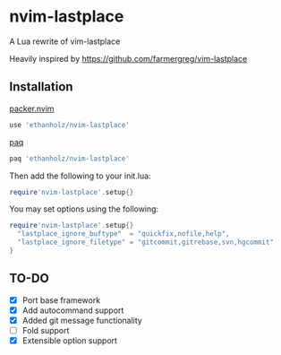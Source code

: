 # nvim-lastplace
A Lua rewrite of vim-lastplace

Heavily inspired by https://github.com/farmergreg/vim-lastplace

## Installation
[packer.nvim](https://github.com/wbthomason/packer.nvim)
```lua
use 'ethanholz/nvim-lastplace'

```
[paq](https://github.com/savq/paq-nvim)
```lua
paq 'ethanholz/nvim-lastplace'
```

Then add the following to your init.lua:
```lua
require'nvim-lastplace'.setup{}
```
You may set options using the following:
```lua
require'nvim-lastplace'.setup{}
  "lastplace_ignore_buftype"  = "quickfix,nofile,help",
  "lastplace_ignore_filetype" = "gitcommit,gitrebase,svn,hgcommit"
}
```

## TO-DO
- [x] Port base framework
- [x] Add autocommand support
- [x] Added git message functionality
- [ ] Fold support
- [x] Extensible option support
